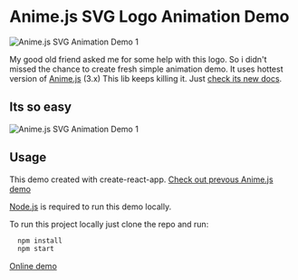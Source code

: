 # Anime.js SVG Logo Animation Demo

![Anime.js SVG Animation Demo 1](misc/1.gif)

My good old friend asked me for some help with this logo.
So i didn't missed the chance to create fresh simple animation demo. 
It uses hottest version of [Anime.js](https://animejs.com/) (3.x)
This lib keeps killing it. Just [check its new docs](https://animejs.com/documentation/).

## Its so easy

![Anime.js SVG Animation Demo 1](misc/2.gif)

## Usage

This demo created with create-react-app.
[Check out prevous Anime.js demo](https://github.com/andreystarkov/animejs-svg-experiment)

[Node.js](https://nodejs.org/en/) is required to run this demo locally.

To run this project locally just clone the repo and run:

```bash
  npm install
  npm start
```

[Online demo](http://stepiveter.ru/)
